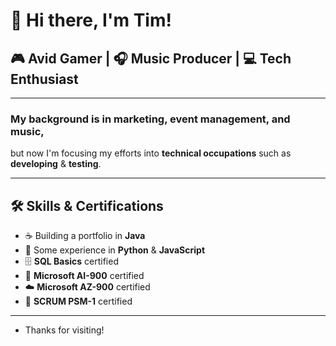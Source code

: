 # 👋 Hi there, I'm Tim!

## 🎮 Avid **Gamer** | 🎧 **Music Producer** | 💻 **Tech Enthusiast**

---

### My background is in **marketing**, **event management**, and **music**,  
but now I'm focusing my efforts into **technical occupations** such as  
**developing** & **testing**.

---

## 🛠️ Skills & Certifications

- ☕ Building a portfolio in **Java**
- 🐍 Some experience in **Python** & **JavaScript**
- 🗄️ **SQL Basics** certified
- 🤖 **Microsoft AI-900** certified
- ☁️ **Microsoft AZ-900** certified
- 🧠 **SCRUM PSM-1** certified

---

- Thanks for visiting! 
